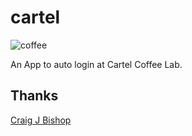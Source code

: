 cartel
======

![coffee](https://raw.github.com/jmatt/cartel/master/coffee+cup+icon+black.png)

An App to auto login at Cartel Coffee Lab.

Thanks
------

[Craig J Bishop](https://github.com/craigjb)

